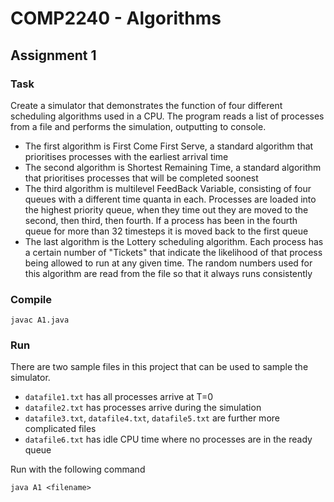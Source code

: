 # COMP2240 - Algorithms
## Assignment 1
### Task
Create a simulator that demonstrates the function of four different scheduling algorithms used in a CPU. The program reads a list of processes from a file and performs the simulation, outputting to console.

- The first algorithm is First Come First Serve, a standard algorithm that prioritises processes with the earliest arrival time
- The second algorithm is Shortest Remaining Time, a standard algorithm that prioritises processes that will be completed soonest
- The third algorithm is multilevel FeedBack Variable, consisting of four queues with a different time quanta in each. Processes are loaded into the highest priority queue, when they time out they are moved to the second, then third, then fourth. If a process has been in the fourth queue for more than 32 timesteps it is moved back to the first queue
- The last algorithm is the Lottery scheduling algorithm. Each process has a certain number of "Tickets" that indicate the likelihood of that process being allowed to run at any given time. The random numbers used for this algorithm are read from the file so that it always runs consistently
### Compile
`javac A1.java`
### Run
There are two sample files in this project that can be used to sample the simulator.
- `datafile1.txt` has all processes arrive at T=0
- `datafile2.txt` has processes arrive during the simulation
- `datafile3.txt`, `datafile4.txt`, `datafile5.txt` are further more complicated files
- `datafile6.txt` has idle CPU time where no processes are in the ready queue

Run with the following command

`java A1 <filename>`
